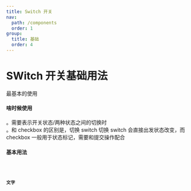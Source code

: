```yaml
---
title: Switch 开关
nav:
  path: /components
  order: 1
group:
  title: 基础
  order: 4
---
```


# SWitch 开关基础用法

最基本的使用

#### 啥时候使用

。需要表示开关状态/两种状态之间的切换时<br> 。和 checkbox 的区别是，切换 switch 切换 switch 会直接出发状态改变，而 checkbox 一般用于状态标记，需要和提交操作配合

#### 基本用法

 <code src="./demo/index1.tsx" />
 
 
#### 文字


 <code src="./demo/index2.tsx" />
<API></API>
